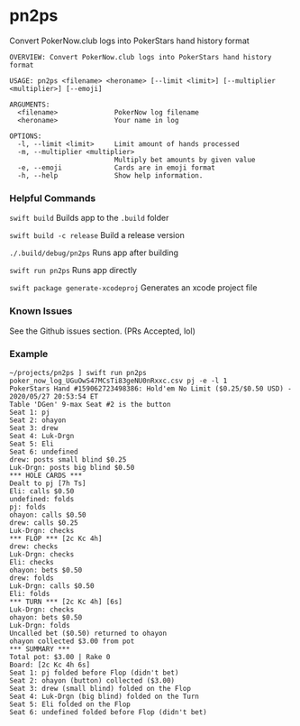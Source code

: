 # pn2ps
Convert PokerNow.club logs into PokerStars hand history format

```
OVERVIEW: Convert PokerNow.club logs into PokerStars hand history format

USAGE: pn2ps <filename> <heroname> [--limit <limit>] [--multiplier <multiplier>] [--emoji]

ARGUMENTS:
  <filename>              PokerNow log filename
  <heroname>              Your name in log

OPTIONS:
  -l, --limit <limit>     Limit amount of hands processed
  -m, --multiplier <multiplier>
                          Multiply bet amounts by given value
  -e, --emoji             Cards are in emoji format
  -h, --help              Show help information.
```

### Helpful Commands

`swift build` Builds app to the `.build` folder

`swift build -c release` Build a release version

`./.build/debug/pn2ps` Runs app after building

`swift run pn2ps` Runs app directly

`swift package generate-xcodeproj` Generates an xcode project file


### Known Issues

See the Github issues section.  (PRs Accepted, lol)

### Example

```
~/projects/pn2ps ] swift run pn2ps poker_now_log_UGuOwS47MCsTi83geNU0nRxxc.csv pj -e -l 1
PokerStars Hand #159062723498386: Hold'em No Limit ($0.25/$0.50 USD) - 2020/05/27 20:53:54 ET
Table 'DGen' 9-max Seat #2 is the button
Seat 1: pj
Seat 2: ohayon
Seat 3: drew
Seat 4: Luk-Drgn
Seat 5: Eli
Seat 6: undefined
drew: posts small blind $0.25
Luk-Drgn: posts big blind $0.50
*** HOLE CARDS ***
Dealt to pj [7h Ts]
Eli: calls $0.50
undefined: folds
pj: folds
ohayon: calls $0.50
drew: calls $0.25
Luk-Drgn: checks
*** FLOP *** [2c Kc 4h]
drew: checks
Luk-Drgn: checks
Eli: checks
ohayon: bets $0.50
drew: folds
Luk-Drgn: calls $0.50
Eli: folds
*** TURN *** [2c Kc 4h] [6s]
Luk-Drgn: checks
ohayon: bets $0.50
Luk-Drgn: folds
Uncalled bet ($0.50) returned to ohayon
ohayon collected $3.00 from pot
*** SUMMARY ***
Total pot: $3.00 | Rake 0
Board: [2c Kc 4h 6s]
Seat 1: pj folded before Flop (didn't bet)
Seat 2: ohayon (button) collected ($3.00)
Seat 3: drew (small blind) folded on the Flop
Seat 4: Luk-Drgn (big blind) folded on the Turn
Seat 5: Eli folded on the Flop
Seat 6: undefined folded before Flop (didn't bet)
```



